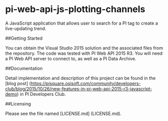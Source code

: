# pi-web-api-js-plotting-channels
A JavaScript application that allows user to search for a PI tag to create a live-updating trend.

##Getting Started

You can obtain the Visual Studio 2015 solution and the associated files from the repository. The code was tested with PI Web API 2015 R3. You will need a PI Web API server to connect to, as well as a PI Data Archive.

##Documentation

Detail implementation and description of this project can be found in the [blog post] (https://pisquare.osisoft.com/community/developers-club/blog/2015/10/26/new-features-in-pi-web-api-2015-r3-javascript-demo) in PI Developers Club.

##Licensing

Please see the file named [LICENSE.md] (LICENSE.md).
